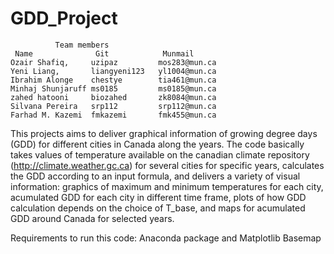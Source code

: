 # GDD_Project

              Team members
     Name              Git            Munmail
    Ozair Shafiq,     uzipaz         mos283@mun.ca
    Yeni Liang,       liangyeni123   yl1004@mun.ca
    Ibrahim Alonge    chestye        tia461@mun.ca
    Minhaj Shunjaruff ms0185         ms0185@mun.ca
    zahed hatooni     biozahed       zk8084@mun.ca
    Silvana Pereira   srp112         srp112@mun.ca
    Farhad M. Kazemi  fmkazemi  	 fmk455@mun.ca

This projects aims to deliver graphical information of growing degree days (GDD) for different cities in Canada along the years. The code basically takes values of temperature available on the canadian climate repository (http://climate.weather.gc.ca) for several cities for specific years, calculates the GDD according to an input formula, and delivers a variety of visual information: graphics of maximum and minimum temperatures for each city, acumulated GDD for each city in different time frame, plots of how GDD calculation depends on the choice of T_base, and maps for acumulated GDD around Canada for selected years.

Requirements to run this code: Anaconda package and Matplotlib Basemap

